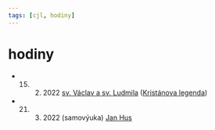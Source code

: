 ```yaml
---
tags: [cjl, hodiny]
---
```

# hodiny
- 15. 2. 2022 [sv. Václav a sv. Ludmila](sv.%20Václav%20a%20sv.%20Ludmila.md) ([Kristánova legenda](Kristánova%20legenda.md))
- 21. 3. 2022 (samovýuka) [Jan Hus](Jan%20Hus.md)